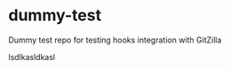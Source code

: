 dummy-test
==========

Dummy test repo for testing hooks integration with GitZilla
   
lsdlkasldkasl
